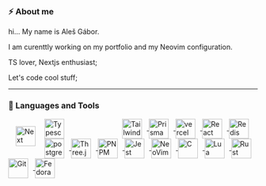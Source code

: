 ### ⚡ About me
hi... My name is Aleš Gábor.

I am curenttly working on my portfolio and my Neovim configuration.

TS lover, Nextjs enthusiast;

Let's code cool stuff;
<!--
**Aleesssino/Aleesssino** is a ✨ _special_ ✨ repository because its `README.md` (this file) appears on your GitHub profile.

Here are some ideas to get you started:

- 🔭 I’m currently working on ...
- 🌱 I’m currently learning ...
- 👯 I’m looking to collaborate on ...
- 🤔 I’m looking for help with ...
- 💬 Ask me about ...
- 📫 How to reach me: ...
- 😄 Pronouns: ...
- ⚡ Fun fact: ...
-->
---
### 🔨 Languages and Tools

<p align="left">
  <a href="https://nextjs.org/">
    <img
      align="left"
      alt="Next"
      width="40px"
      style="padding: 15px"
      src="https://cdn.jsdelivr.net/gh/devicons/devicon/icons/nextjs/nextjs-original.svg"
    />
  </a>

  <img width="100px"/>

  <a href="https://www.typescriptlang.org/">
    <img
      align="left"
      alt="Typescript"
      width="40px"
      style="padding-right: 10px"
      src="https://cdn.jsdelivr.net/gh/devicons/devicon/icons/typescript/typescript-plain.svg"
    />
  </a>

  <a href="https://tailwindcss.com/">
    <img
      align="center"
      alt="TailwindCSS"
      width="40px"
      style="padding-right: 10px"
      src="https://cdn.jsdelivr.net/gh/devicons/devicon@latest/icons/tailwindcss/tailwindcss-original.svg"
    />
  </a>

  <a href="https://www.prisma.io/">
    <img
      align="center"
      alt="Prisma"
      width="40px"
      style="padding-right: 10px"
      src="https://cdn.jsdelivr.net/gh/devicons/devicon@latest/icons/prisma/prisma-original.svg"
    />
  </a>

  <a href="https://vercel.com/">
    <img
      align="center"
      alt="vercel"
      width="40px"
      style="padding-right: 10px"
      src="https://cdn.jsdelivr.net/gh/devicons/devicon@latest/icons/vercel/vercel-original-wordmark.svg"
    />
  </a>

  <a href="https://react.dev/learn/typescript">
    <img
      align="center"
      alt="React"
      width="40px"
      style="padding-right: 10px"
      src="https://cdn.jsdelivr.net/gh/devicons/devicon/icons/react/react-original.svg"
    />
  </a>

  <a href="https://redis.io/">
    <img
      align="center"
      alt="Redis"
      width="40px"
      style="padding-right: 10px"
      src="https://cdn.jsdelivr.net/gh/devicons/devicon@latest/icons/redis/redis-original.svg"
    />
  </a>

  <a href="https://www.postgresql.org/">
    <img
      align="center"
      alt="postgresql"
      width="40px"
      style="padding-right: 10px"
      src="https://cdn.jsdelivr.net/gh/devicons/devicon@latest/icons/postgresql/postgresql-original-wordmark.svg"
    />
  </a>

  <a href="https://threejs.org/">
    <img
      align="center"
      alt="Three.js"
      width="40px"
      style="padding-right: 10px"
      src="https://cdn.jsdelivr.net/gh/devicons/devicon@latest/icons/threejs/threejs-original-wordmark.svg"
    />
  </a>

  <a href="https://pnpm.io/">
    <img
      align="center"
      alt="PNPM"
      width="40px"
      style="padding-right: 10px"
      src="https://cdn.jsdelivr.net/gh/devicons/devicon@latest/icons/pnpm/pnpm-plain-wordmark.svg"
    />
  </a>

  <a href="https://jestjs.io/">
    <img
      align="center"
      alt="Jest"
      width="40px"
      style="padding-right: 10px"
      src="https://cdn.jsdelivr.net/gh/devicons/devicon@latest/icons/jest/jest-plain.svg"
    />
  </a>

  <a href="https://neovim.io/">
    <img
      align="center"
      alt="NeoVim"
      width="40px"
      style="padding-right: 10px"
      src="https://cdn.jsdelivr.net/gh/devicons/devicon@latest/icons/neovim/neovim-original.svg"
    />
  </a>

  <a href="https://www.gnu.org/software/gnu-c-manual/">
    <img
      align="center"
      alt="C"
      width="40px"
      style="padding-right: 10px"
      src="https://cdn.jsdelivr.net/gh/devicons/devicon/icons/c/c-line.svg"
    />
  </a>

  <a href="https://lua.org/">
    <img
      align="center"
      alt="Lua"
      width="40px"
      style="padding-right: 10px"
      src="https://cdn.jsdelivr.net/gh/devicons/devicon@latest/icons/lua/lua-original.svg"
    />
  </a>

  <a href="https://www.rust-lang.org/">
    <img
      align="center"
      alt="Rust"
      width="40px"
      style="padding-right: 10px"
      src="https://cdn.jsdelivr.net/gh/devicons/devicon@latest/icons/rust/rust-original.svg"
    />
  </a>

  <a href="https://git-scm.com/">
    <img
      align="center"
      alt="Git"
      width="40px"
      style="padding-right: 10px"
      src="https://cdn.jsdelivr.net/gh/devicons/devicon/icons/git/git-original.svg"
    />
  </a>

  <a href="https://www.fedoraproject.org/">
    <img
      align="center"
      alt="Fedora"
      width="40px"
      style="padding-right: 10px"
      src="https://cdn.jsdelivr.net/gh/devicons/devicon@latest/icons/fedora/fedora-plain.svg"
    />
  </a>
</p>




   

  




          
          
          
                    
          
          
          
                   
          
